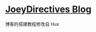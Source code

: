 [JoeyDirectives Blog](https://joeydirectives.github.io/)
================================

博客的搭建教程修改自 Hux
